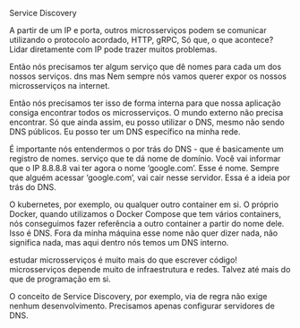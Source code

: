 Service Discovery

A partir de um  IP e porta, outros microsserviços podem se comunicar utilizando o protocolo acordado, HTTP, gRPC, Só que, o que acontece? Lidar diretamente com IP pode trazer muitos problemas.

Então nós precisamos ter algum serviço que dê nomes para cada um dos nossos serviços. dns
mas Nem sempre nós vamos querer expor os nossos microsserviços na internet.

Então nós precisamos ter isso de forma interna para que nossa aplicação consiga encontrar todos os microsserviços. O mundo externo não precisa encontrar. Só que ainda assim, eu posso utilizar o DNS, mesmo não sendo DNS públicos. Eu posso ter um DNS específico na minha rede.

É importante nós entendermos o por trás do DNS - que é basicamente um registro de nomes.  serviço que te dá nome de domínio. Você vai informar que o IP 8.8.8.8 vai ter agora o nome ‘google.com’. Esse é nome. Sempre que alguém acessar ‘google.com’, vai cair nesse servidor. Essa é a ideia por trás do DNS.

O kubernetes, por exemplo, ou qualquer outro container em si. O próprio Docker, quando utilizamos o Docker Compose que tem vários containers, nós conseguimos fazer referência a outro container a partir do nome dele. Isso é DNS. Fora da minha máquina esse nome não quer dizer nada, não significa nada, mas aqui dentro nós temos um DNS interno.

estudar microsserviços é muito mais do que escrever código!
microsserviços depende muito de infraestrutura e redes. Talvez até mais do que de programação em si.

O conceito de Service Discovery, por exemplo, via de regra não exige nenhum desenvolvimento. Precisamos apenas configurar servidores de DNS.





